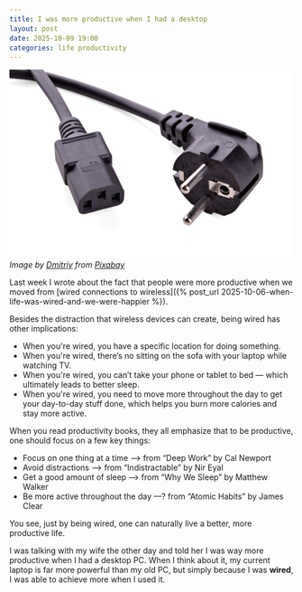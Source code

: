 ```yaml
---
title: I was more productive when I had a desktop
layout: post
date: 2025-10-09 19:00
categories: life productivity
---
```


![PC Plug](/assets/images/pc_plug.jpg)
<em>Image by <a href="https://pixabay.com/users/ds_30-1795490/?utm_source=link-attribution&utm_medium=referral&utm_campaign=image&utm_content=4875313">Dmitriy</a> from <a href="https://pixabay.com//?utm_source=link-attribution&utm_medium=referral&utm_campaign=image&utm_content=4875313">Pixabay</a></em>

Last week I wrote about the fact that people were more productive when we moved from [wired connections to wireless]({% post_url 2025-10-06-when-life-was-wired-and-we-were-happier %}).

Besides the distraction that wireless devices can create, being wired has other implications:

- When you're wired, you have a specific location for doing something.
- When you're wired, there’s no sitting on the sofa with your laptop while watching TV.
- When you're wired, you can’t take your phone or tablet to bed — which ultimately leads to better sleep.
- When you're wired, you need to move more throughout the day to get your day-to-day stuff done, which helps you burn more calories and stay more active.

When you read productivity books, they all emphasize that to be productive, one should focus on a few key things:

- Focus on one thing at a time —> from “Deep Work” by Cal Newport
- Avoid distractions —> from “Indistractable” by Nir Eyal
- Get a good amount of sleep —> from “Why We Sleep” by Matthew Walker
- Be more active throughout the day —? from “Atomic Habits” by James Clear

You see, just by being wired, one can naturally live a better, more productive life.

I was talking with my wife the other day and told her I was way more productive when I had a desktop PC. When I think about it, my current laptop is far more powerful than my old PC, but simply because I was **wired**, I was able to achieve more when I used it.
